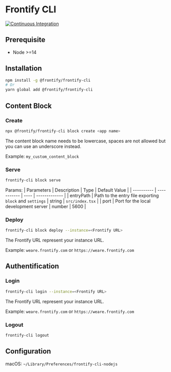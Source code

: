 # Frontify CLI

[![Continuous Integration](https://github.com/Frontify/frontify-cli/actions/workflows/continuous-integration.yml/badge.svg)](https://github.com/Frontify/frontify-cli/actions/workflows/continuous-integration.yml)

## Prerequisite

-   Node >=14

## Installation

```bash
npm install -g @frontify/frontify-cli
# Or
yarn global add @frontify/frontify-cli
```

## Content Block

### Create

```bash
npx @frontify/frontify-cli block create <app name>
```

The content block name needs to be lowercase, spaces are not allowed but you can use an underscore instead.

Example: `my_custom_content_block`

### Serve

```bash
frontify-cli block serve
```

Params:
| Parameters | Description | Type | Default Value |
| ---------- | ----------- | ---- | ------------- |
| entryPath | Path to the entry file exporting `block` and `settings` | string | `src/index.tsx` |
| port | Port for the local development server | number | 5600 |

### Deploy

```bash
frontify-cli block deploy --instance=<Frontify URL>
```

The Frontify URL represent your instance URL.

Example: `weare.frontify.com` or `https://weare.frontify.com`

## Authentification

### Login

```bash
frontify-cli login --instance=<Frontify URL>
```

The Frontify URL represent your instance URL.

Example: `weare.frontify.com` or `https://weare.frontify.com`

### Logout

```bash
frontify-cli logout
```

## Configuration

macOS: `~/Library/Preferences/frontify-cli-nodejs`
